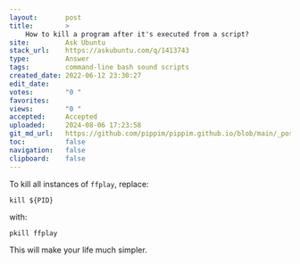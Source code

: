 ```yaml
---
layout:       post
title:        >
    How to kill a program after it's executed from a script?
site:         Ask Ubuntu
stack_url:    https://askubuntu.com/q/1413743
type:         Answer
tags:         command-line bash sound scripts
created_date: 2022-06-12 23:30:27
edit_date:    
votes:        "0 "
favorites:    
views:        "0 "
accepted:     Accepted
uploaded:     2024-08-06 17:23:58
git_md_url:   https://github.com/pippim/pippim.github.io/blob/main/_posts/2022/2022-06-12-How-to-kill-a-program-after-it_s-executed-from-a-script_.md
toc:          false
navigation:   false
clipboard:    false
---
```


To kill all instances of `ffplay`, replace:

``` 
kill ${PID}
```

with:

``` 
pkill ffplay
```

This will make your life much simpler.
